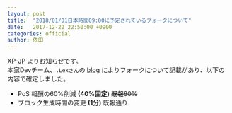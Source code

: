 ```yaml
---
layout: post
title:  "2018/01/01日本時間09:00に予定されているフォークについて"
date:   2017-12-22 22:50:00 +0900
categories: official
author: 依田
---  
```

XP-JP よりお知らせです。  
本家Devチーム、`.Lexさん`の [blog](https://steemit.com/cryptocurrency/@lexicon/xp-discord-bot-maintenance-and-update) によりフォークについて記載があり、以下の内容で確定しました。  

- PoS 報酬の60%削減 **(40%固定)** ~~既報60%~~  
- ブロック生成時間の変更 **(1分)** 既報通り  
